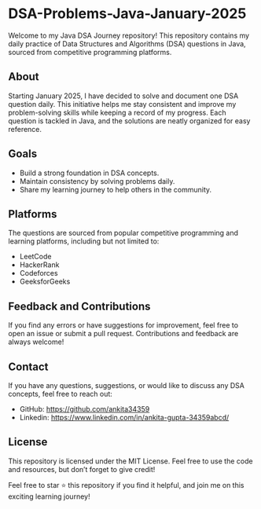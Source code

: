 # DSA-Problems-Java-January-2025

Welcome to my Java DSA Journey repository! This repository contains my daily practice of Data Structures and Algorithms (DSA) questions in Java, sourced from competitive programming platforms.

## About

Starting January 2025, I have decided to solve and document one DSA question daily. This initiative helps me stay consistent and improve my problem-solving skills while keeping a record of my progress. Each question is tackled in Java, and the solutions are neatly organized for easy reference.

## Goals

- Build a strong foundation in DSA concepts.
- Maintain consistency by solving problems daily.
- Share my learning journey to help others in the community.

## Platforms

The questions are sourced from popular competitive programming and learning platforms, including but not limited to:

- LeetCode
- HackerRank
- Codeforces
- GeeksforGeeks

## Feedback and Contributions

If you find any errors or have suggestions for improvement, feel free to open an issue or submit a pull request. Contributions and feedback are always welcome!

## Contact
If you have any questions, suggestions, or would like to discuss any DSA concepts, feel free to reach out:

- GitHub: https://github.com/ankita34359
- Linkedin: https://www.linkedin.com/in/ankita-gupta-34359abcd/

## License

This repository is licensed under the MIT License. Feel free to use the code and resources, but don’t forget to give credit!


Feel free to star ⭐ this repository if you find it helpful, and join me on this exciting learning journey!
